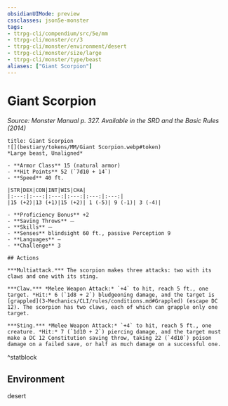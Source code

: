 ```yaml
---
obsidianUIMode: preview
cssclasses: json5e-monster
tags:
- ttrpg-cli/compendium/src/5e/mm
- ttrpg-cli/monster/cr/3
- ttrpg-cli/monster/environment/desert
- ttrpg-cli/monster/size/large
- ttrpg-cli/monster/type/beast
aliases: ["Giant Scorpion"]
---
```

# Giant Scorpion
*Source: Monster Manual p. 327. Available in the <span title='Systems Reference Document (5.1)'>SRD</span> and the Basic Rules (2014)*  

```ad-statblock
title: Giant Scorpion
![](bestiary/tokens/MM/Giant Scorpion.webp#token)
*Large beast, Unaligned*

- **Armor Class** 15 (natural armor)
- **Hit Points** 52 (`7d10 + 14`)
- **Speed** 40 ft.

|STR|DEX|CON|INT|WIS|CHA|
|:---:|:---:|:---:|:---:|:---:|:---:|
|15 (+2)|13 (+1)|15 (+2)| 1 (-5)| 9 (-1)| 3 (-4)|

- **Proficiency Bonus** +2
- **Saving Throws** ⏤
- **Skills** ⏤
- **Senses** blindsight 60 ft., passive Perception 9
- **Languages** —
- **Challenge** 3

## Actions

***Multiattack.*** The scorpion makes three attacks: two with its claws and one with its sting.

***Claw.*** *Melee Weapon Attack:* `+4` to hit, reach 5 ft., one target. *Hit:* 6 (`1d8 + 2`) bludgeoning damage, and the target is [grappled](3-Mechanics/CLI/rules/conditions.md#Grappled) (escape DC 12). The scorpion has two claws, each of which can grapple only one target.

***Sting.*** *Melee Weapon Attack:* `+4` to hit, reach 5 ft., one creature. *Hit:* 7 (`1d10 + 2`) piercing damage, and the target must make a DC 12 Constitution saving throw, taking 22 (`4d10`) poison damage on a failed save, or half as much damage on a successful one.
```
^statblock

## Environment

desert